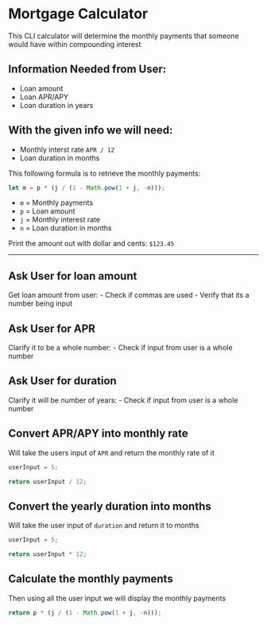 # Mortgage Calculator

This CLI calculator will determine the monthly payments that someone would have within compounding interest

## Information Needed from User:

- Loan amount
- Loan APR/APY
- Loan duration in years

## With the given info we will need:

- Monthly interst rate `APR / 12`
- Loan duration in months

This following formula is to retrieve the monthly payments:

```javascript
let m = p * (j / (1 - Math.pow(1 + j, -n)));
```

- `m` = Monthly payments
- `p` = Loan amount
- `j` = Monthly interest rate
- `n` = Loan duration in months

Print the amount out with dollar and cents: `$123.45`

---

## Ask User for loan amount

Get loan amount from user: - Check if commas are used - Verify that its a number being input

## Ask User for APR

Clarify it to be a whole number: - Check if input from user is a whole number

## Ask User for duration

Clarify it will be number of years: - Check if input from user is a whole number

## Convert APR/APY into monthly rate

Will take the users input of `APR` and return the monthly rate of it

```javascript
userInput = 5;

return userInput / 12;
```

## Convert the yearly duration into months

Will take the user input of `duration` and return it to months

```javascript
userInput = 5;

return userInput * 12;
```

## Calculate the monthly payments

Then using all the user input we will display the monthly payments

```javascript
return p * (j / (1 - Math.pow(1 + j, -n)));
```
